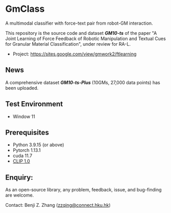 # GmClass
 A multimodal classifier with force-text pair from robot-GM interaction.
 
This repository is the source code and dataset ***GM10-ts*** of the paper "A Joint Learning of Force Feedback of Robotic Manipulation and Textual Cues for Granular Material Classification", under review for RA-L.

* Project: https://sites.google.com/view/gmwork2/ftlearning

## News
A comprehensive dataset ***GM10-ts-Plus*** (10GMs, 27,000 data points) has been uploaded.  

## Test Environment
* Window 11

## Prerequisites 
* Python 3.9.15 (or above)
* Pytorch 1.13.1
* cuda 11.7
* [CLIP 1.0](https://github.com/openai/CLIP)


 ## Enquiry:
As an open-source library, any problem, feedback, issue, and bug-finding are welcome.

Contact: Benji Z. Zhang (zzqing@connect.hku.hk)
